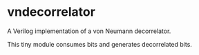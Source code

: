 vndecorrelator
==============

A Verilog implementation of a von Neumann decorrelator.

This tiny module consumes bits and generates decorrelated bits.
